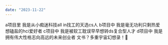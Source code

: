 ```yaml
---
date: "2023-11-22"
---
```

a项目里 我是从小痴迷科技all in找工的天选cs人 b项目中 我是毫无功利只剩热爱想磕盐的hci爱好者 c项目中 我是被软工耽误早早想转ds复合型人才 d项目中 我是拥有伟大性格志向高远的未来创业者 文书？多重宇宙幻想录！🤣
